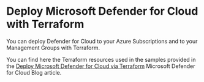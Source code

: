 # Deploy Microsoft Defender for Cloud with Terraform

You can deploy Defender for Cloud to your Azure Subscriptions and to your Management Groups with Terraform.

You can find here the Terraform resources used in the samples provided in the [Deploy Microsoft Defender for Cloud via Terraform](https://techcommunity.microsoft.com/t5/microsoft-defender-for-cloud/deploy-microsoft-defender-for-cloud-via-terraform/ba-p/3563710) Microsoft Defender for Cloud Blog article.